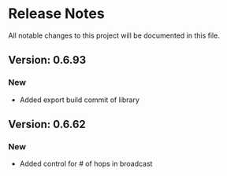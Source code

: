 # Release Notes

All notable changes to this project will be documented in this file.

## Version: 0.6.93

### New

- Added export build commit of library

## Version: 0.6.62

### New

- Added control for # of hops in broadcast 

